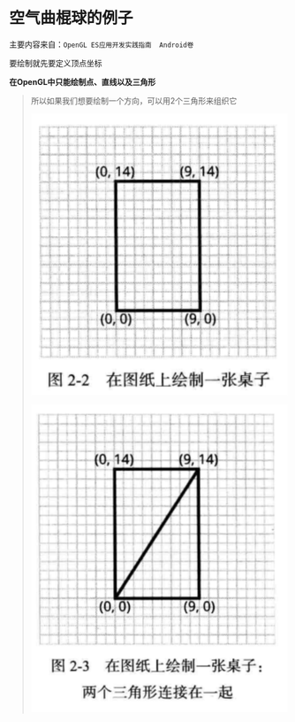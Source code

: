 # 空气曲棍球的例子

主要内容来自：`OpenGL ES应用开发实践指南  Android卷` 

要绘制就先要定义顶点坐标

**在OpenGL中只能绘制点、直线以及三角形**

> 所以如果我们想要绘制一个方向，可以用2个三角形来组织它
>
> ![010](https://github.com/winfredzen/Android-Basic/blob/master/OpenGL/images/010.png)
>
> ![011](https://github.com/winfredzen/Android-Basic/blob/master/OpenGL/images/011.png)



